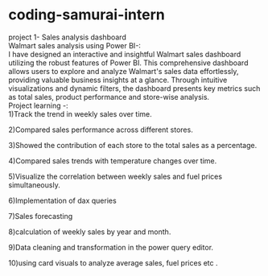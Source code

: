 # coding-samurai-intern
project 1- Sales analysis dashboard
<br>
Walmart sales analysis using Power BI-:
<br>
I have designed an interactive and insightful Walmart sales dashboard utilizing the robust features of Power BI. This comprehensive dashboard allows users to explore and analyze Walmart's sales data effortlessly, providing valuable business insights at a glance. Through intuitive visualizations and dynamic filters, the dashboard presents key metrics such as total sales, product performance and store-wise analysis.
<br>
Project learning -:
<br>
1)Track the trend in weekly sales over time.
<br>

2)Compared sales performance across different stores.
<br>

3)Showed the contribution of each store to the total sales as a percentage.
<br>

4)Compared sales trends with temperature changes over time.
<br>

5)Visualize the correlation between weekly sales and fuel prices simultaneously.
<br>

6)Implementation of dax queries
   <br>

7)Sales forecasting
   <br>

8)calculation of weekly sales by year and month.
 <br>

9)Data cleaning and transformation in the power query editor.
 <br>
 
10)using card visuals to analyze average sales, fuel prices etc .
